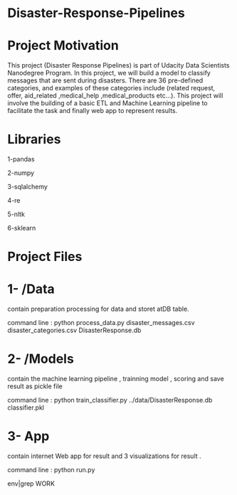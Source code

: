 # Disaster-Response-Pipelines
# Project Motivation
This project (Disaster Response Pipelines) is part of Udacity Data Scientists Nanodegree Program.
In this project, we will build a model to classify messages that are sent during disasters. There are 36 pre-defined categories, and examples of these categories include (related	request,	offer,	aid_related	,medical_help	,medical_products etc...).
This project will involve the building of a basic ETL and Machine Learning pipeline to facilitate the task and finally web app to represent results. 

# Libraries
1-pandas

2-numpy

3-sqlalchemy

4-re

5-nltk

6-sklearn

# Project Files
# 1- /Data
contain preparation processing for data and storet atDB table.

command line : python process_data.py disaster_messages.csv disaster_categories.csv DisasterResponse.db

# 2- /Models
contain the machine learning pipeline , trainning model , scoring and save result as pickle file

command line : python train_classifier.py ../data/DisasterResponse.db classifier.pkl

# 3- App

contain internet Web app for result and 3 visualizations for result .

command line : python run.py

env|grep WORK

